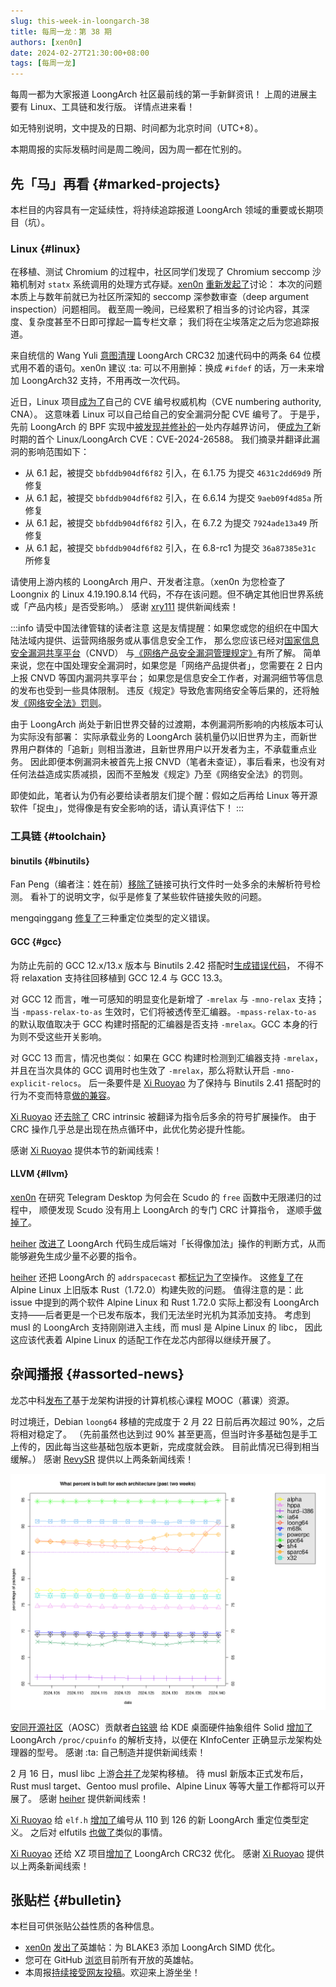 ```yaml
---
slug: this-week-in-loongarch-38
title: 每周一龙：第 38 期
authors: [xen0n]
date: 2024-02-27T21:30:00+08:00
tags: [每周一龙]
---
```


每周一都为大家报道 LoongArch 社区最前线的第一手新鲜资讯！
上周的进展主要有 Linux、工具链和发行版。
详情点进来看！

<!-- truncate -->

如无特别说明，文中提及的日期、时间都为北京时间（UTC+8）。

本期周报的实际发稿时间是周二晚间，因为周一都在忙别的。

## 先「马」再看 {#marked-projects}

本栏目的内容具有一定延续性，将持续追踪报道 LoongArch 领域的重要或长期项目（坑）。

### Linux {#linux}

在移植、测试 Chromium 的过程中，社区同学们发现了 Chromium seccomp 沙箱机制对
`statx` 系统调用的处理方式存疑。[xen0n] [重新发起了](https://lore.kernel.org/loongarch/20240226-granit-seilschaft-eccc2433014d@brauner/T/#t)讨论：
本次的问题本质上与数年前就已为社区所深知的 seccomp 深参数审查（deep argument inspection）问题相同。
截至周一晚间，已经累积了相当多的讨论内容，其深度、复杂度甚至不日即可撑起一篇专栏文章；
我们将在尘埃落定之后为您追踪报道。

[xen0n]: https://github.com/xen0n

来自统信的 Wang Yuli [意图清理](https://lore.kernel.org/loongarch/20240226080328.334021-1-wangyuli@uniontech.com/)
LoongArch CRC32 加速代码中的两条 64 位模式用不着的语句。xen0n 建议 :ta:
可以不用删掉：换成 `#ifdef` 的话，万一未来增加 LoongArch32 支持，不用再改一次代码。

近日，Linux 项目[成为了](https://lwn.net/Articles/961961/)自己的 CVE 编号权威机构（CVE numbering authority, CNA）。
这意味着 Linux 可以自己给自己的安全漏洞分配 CVE 编号了。
于是乎，先前 LoongArch 的 BPF 实现中[被发现并修补的](https://lore.kernel.org/loongarch/20231222141546.50866-1-hengqi.chen@gmail.com/)一处内存越界访问，
便[成为了](https://lore.kernel.org/linux-cve-announce/2024022256-CVE-2024-26588-d6d5@gregkh/)新时期的首个
Linux/LoongArch CVE：CVE-2024-26588。
我们摘录并翻译此漏洞的影响范围如下：

* 从 6.1 起，被提交 `bbfddb904df6f82` 引入，在 6.1.75 为提交 `4631c2dd69d9` 所修复
* 从 6.1 起，被提交 `bbfddb904df6f82` 引入，在 6.6.14 为提交 `9aeb09f4d85a` 所修复
* 从 6.1 起，被提交 `bbfddb904df6f82` 引入，在 6.7.2 为提交 `7924ade13a49` 所修复
* 从 6.1 起，被提交 `bbfddb904df6f82` 引入，在 6.8-rc1 为提交 `36a87385e31c` 所修复

请使用上游内核的 LoongArch 用户、开发者注意。（xen0n 为您检查了 Loongnix 的 Linux 4.19.190.8.14 代码，不存在该问题。但不确定其他旧世界系统或「产品内核」是否受影响。）
感谢 [xry111] 提供新闻线索！

[xry111]: https://github.com/xry111

:::info 请受中国法律管辖的读者注意
这是友情提醒：如果您或您的组织在中国大陆法域内提供、运营网络服务或从事信息安全工作，
那么您应该已经对[国家信息安全漏洞共享平台](https://www.cnvd.org.cn)（CNVD）
与[《网络产品安全漏洞管理规定》](https://www.gov.cn/gongbao/content/2021/content_5641351.htm)有所了解。
简单来说，您在中国处理安全漏洞时，如果您是「网络产品提供者」，您需要在 2 日内上报 CNVD 等国内漏洞共享平台；
如果您是信息安全工作者，对漏洞细节等信息的发布也受到一些具体限制。
违反《规定》导致危害网络安全等后果的，还将触发[《网络安全法》罚则](https://www.cac.gov.cn/2016-11/07/c_1119867116_3.htm)。

由于 LoongArch 尚处于新旧世界交替的过渡期，本例漏洞所影响的内核版本可认为实际没有部署：
实际承载业务的 LoongArch 装机量仍以旧世界为主，而新世界用户群体的「追新」则相当激进，且新世界用户以开发者为主，不承载重点业务。
因此即便本例漏洞未被首先上报 CNVD（笔者未查证），事后看来，也没有对任何法益造成实质减损，因而不至触发《规定》乃至《网络安全法》的罚则。

即使如此，笔者认为仍有必要给读者朋友们提个醒：假如之后再给 Linux 等开源软件「捉虫」，觉得像是有安全影响的话，请认真评估下！
:::

### 工具链 {#toolchain}

#### binutils {#binutils}

Fan Peng（编者注：姓在前）[移除了](https://sourceware.org/pipermail/binutils/2024-February/132664.html)链接可执行文件时一处多余的未解析符号检测。
看补丁的说明文字，似乎是修复了某些软件链接失败的问题。

mengqinggang [修复了](https://sourceware.org/pipermail/binutils/2024-February/132663.html)三种重定位类型的定义错误。

#### GCC {#gcc}

为防止先前的 GCC 12.x/13.x 版本与 Binutils 2.42 搭配时[生成错误代码](https://github.com/loongson-community/discussions/issues/41)，
不得不将 relaxation 支持往回移植到 GCC 12.4 与 GCC 13.3。

对 GCC 12 而言，唯一可感知的明显变化是新增了 `-mrelax` 与 `-mno-relax` 支持；
当 `-mpass-relax-to-as` 生效时，它们将被透传至汇编器。`-mpass-relax-to-as`
的默认取值取决于 GCC 构建时搭配的汇编器是否支持 `-mrelax`。GCC 本身的行为则不受这些开关影响。

对 GCC 13 而言，情况也类似：如果在 GCC 构建时检测到汇编器支持 `-mrelax`，
并且在当次具体的 GCC 调用时也生效了 `-mrelax`，那么将默认开启 `-mno-explicit-relocs`。
后一条要件是 [Xi Ruoyao][xry111] 为了保持与 Binutils 2.41
搭配时的行为不变而特意[做的兼容](https://gcc.gnu.org/pipermail/gcc-patches/2024-February/646269.html)。

[Xi Ruoyao][xry111] 还[去除了](https://gcc.gnu.org/pipermail/gcc-patches/2024-February/646487.html)
CRC intrinsic 被翻译为指令后多余的符号扩展操作。
由于 CRC 操作几乎总是出现在热点循环中，此优化势必提升性能。

感谢 [Xi Ruoyao][xry111] 提供本节的新闻线索！

#### LLVM {#llvm}

[xen0n] 在研究 Telegram Desktop 为何会在 Scudo 的 `free` 函数中无限递归的过程中，
顺便发现 Scudo 没有用上 LoongArch 的专门 CRC 计算指令，
遂顺手[做掉了](https://github.com/llvm/llvm-project/pull/83113)。

[heiher] [改进了](https://github.com/llvm/llvm-project/pull/82767) LoongArch
代码生成后端对「长得像加法」操作的判断方式，从而能够避免生成少量不必要的指令。

[heiher] 还把 LoongArch 的 `addrspacecast` 都[标记为了](https://github.com/llvm/llvm-project/pull/82332)空操作。
这[修复了](https://github.com/llvm/llvm-project/issues/82330)在 Alpine Linux
上旧版本 Rust（1.72.0）构建失败的问题。
值得注意的是：此 issue 中提到的两个软件 Alpine Linux 和 Rust 1.72.0 实际上都没有
LoongArch 支持——后者更是一个已发布版本，我们无法坐时光机为其添加支持。
考虑到 musl 的 LoongArch 支持刚刚进入主线，而 musl 是 Alpine Linux 的 libc，
因此这应该代表着 Alpine Linux 的适配工作在龙芯内部得以继续开展了。

[heiher]: https://github.com/heiher

## 杂闻播报 {#assorted-news}

龙芯中科[发布了](https://mp.weixin.qq.com/s/T-91LzHC1aZYrQPVyWoaSw)基于龙架构讲授的计算机核心课程
MOOC（慕课）资源。

时过境迁，Debian `loong64` 移植的完成度于 2 月 22 日前后再次超过 90%，之后将相对稳定了。
（先前虽然也达到过 90% 甚至更高，但当时许多基础包是手工上传的，因此每当这些基础包版本更新，完成度就会跌。
目前此情况已得到相当缓解。）
感谢 [RevySR] 提供以上两条新闻线索！

![Debian Ports 架构完成度折线图](./debian-ports-built-percent-graph.png)

[安同开源社区][aosc]（AOSC）贡献者[白铭骢][MingcongBai] 给 KDE 桌面硬件抽象组件
Solid [增加了](https://invent.kde.org/frameworks/solid/-/merge_requests/159)
LoongArch `/proc/cpuinfo` 的解析支持，以便在 KInfoCenter 正确显示龙架构处理器的型号。
感谢 :ta: 自己制造并提供新闻线索！

2 月 16 日，musl libc 上游[合并了](https://git.musl-libc.org/cgit/musl/commit/?id=522bd54edaa2fa404fd428f8ad0bcb0f0bec5639)龙架构移植。
待 musl 新版本正式发布后，Rust musl target、Gentoo musl profile、Alpine Linux
等等大量工作都将可以开展了。
感谢 [heiher] 提供新闻线索！

[Xi Ruoyao][xry111] 给 `elf.h` [增加了](https://sourceware.org/pipermail/libc-alpha/2024-February/154909.html)编号从
110 到 126 的新 LoongArch 重定位类型定义。
之后对 elfutils [也做了](https://sourceware.org/pipermail/elfutils-devel/2024q1/006839.html)类似的事情。

[Xi Ruoyao][xry111] 还给 XZ 项目[增加了](https://github.com/tukaani-project/xz/pull/86) LoongArch CRC32 优化。
感谢 [Xi Ruoyao][xry111] 提供以上两条新闻线索！

[aosc]: https://aosc.io
[MingcongBai]: https://github.com/MingcongBai
[RevySR]: https://github.com/RevySR

## 张贴栏 {#bulletin}

本栏目可供张贴公益性质的各种信息。

* [xen0n] [发出了](https://github.com/loongson-community/discussions/issues/45)英雄帖：为 BLAKE3 添加 LoongArch SIMD 优化。
* 您可在 GitHub [浏览](https://github.com/loongson-community/discussions/labels/%E8%8B%B1%E9%9B%84%E5%B8%96)目前所有开放的英雄帖。
* 本周报[持续接受网友投稿][call-for-submissions]。欢迎来上游坐坐！

[call-for-submissions]: https://github.com/loongson-community/areweloongyet/issues/16
